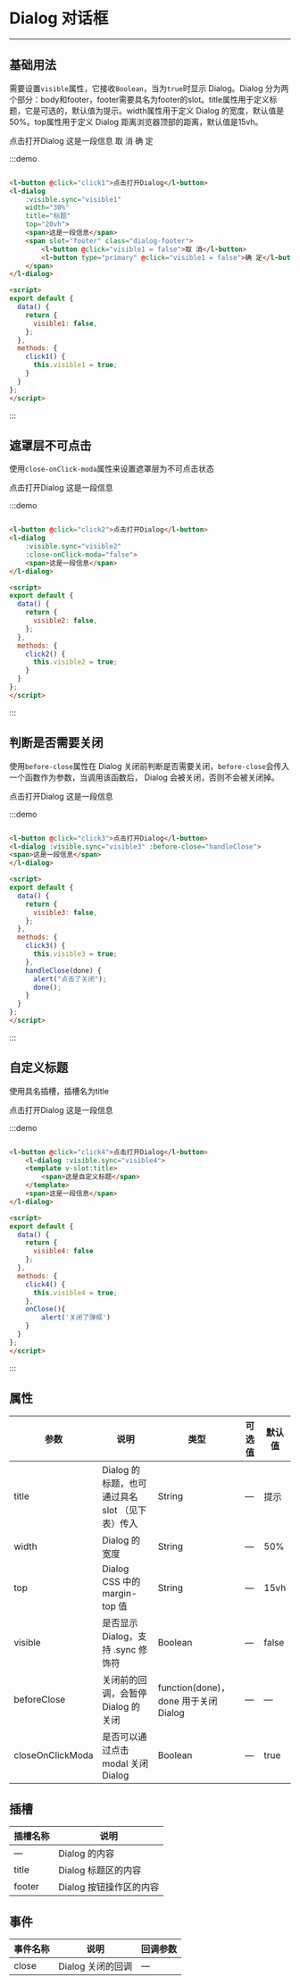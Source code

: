 <style lang="scss" scoped>
.dialog-footer {
  .l-button {
    margin-left: 10px;
  }
}
</style>

<script>
export default {
  data() {
    return {
      visible1: false,
      visible2: false,
      visible3: false,
      visible4: false
    };
  },
  methods: {
    click1() {
      this.visible1 = true;
    },
    click2() {
      this.visible2 = true;
    },
    click3() {
      this.visible3 = true;
    },
    click4() {
      this.visible4 = true;
    },
    handleClose(done) {
      alert("点击了关闭");
      done();
    },
    onClose(){
        alert('关闭了弹框')
    }
  }
};
</script>

# Dialog 对话框
----
## 基础用法

需要设置```visible```属性，它接收```Boolean```，当为```true```时显示 Dialog。Dialog 分为两个部分：body和footer，footer需要具名为footer的slot。title属性用于定义标题，它是可选的，默认值为提示。width属性用于定义 Dialog 的宽度，默认值是50%。top属性用于定义 Dialog 距离浏览器顶部的距离，默认值是15vh。

<div class='demo-block'>
<l-button @click="click1">点击打开Dialog</l-button>
<l-dialog 
    :visible.sync="visible1" 
    width="30%" 
    title="标题" 
    top="20vh">
    <span>这是一段信息</span>
    <span slot="footer" class="dialog-footer">
        <l-button @click="visible1 = false">取 消</l-button>
        <l-button type="primary" @click="visible1 = false">确 定</l-button>
    </span>
</l-dialog>
</div>

:::demo
```html

<l-button @click="click1">点击打开Dialog</l-button>
<l-dialog 
    :visible.sync="visible1" 
    width="30%" 
    title="标题" 
    top="20vh">
    <span>这是一段信息</span>
    <span slot="footer" class="dialog-footer">
        <l-button @click="visible1 = false">取 消</l-button>
        <l-button type="primary" @click="visible1 = false">确 定</l-button>
    </span>
</l-dialog>

<script>
export default {
  data() {
    return {
      visible1: false,
    };
  },
  methods: {
    click1() {
      this.visible1 = true;
    }
  }
};
</script>
```
:::

## 遮罩层不可点击

使用```close-onClick-moda```属性来设置遮罩层为不可点击状态

<div class='demo-block'>
<l-button @click="click2">点击打开Dialog</l-button>
<l-dialog 
    :visible.sync="visible2" 
    :close-onClick-moda="false">
    <span>这是一段信息</span>
</l-dialog>
</div>

:::demo
```html

<l-button @click="click2">点击打开Dialog</l-button>
<l-dialog 
    :visible.sync="visible2" 
    :close-onClick-moda="false">
    <span>这是一段信息</span>
</l-dialog>

<script>
export default {
  data() {
    return {
      visible2: false,
    };
  },
  methods: {
    click2() {
      this.visible2 = true;
    }
  }
};
</script>

```
:::


## 判断是否需要关闭

使用```before-close```属性在 Dialog 关闭前判断是否需要关闭，```before-close```会传入一个函数作为参数，当调用该函数后， Dialog 会被关闭，否则不会被关闭掉。

<div class='demo-block'>
    <l-button @click="click3">点击打开Dialog</l-button>
    <l-dialog :visible.sync="visible3" :before-close="handleClose">
    <span>这是一段信息</span>
    </l-dialog>
</div>

:::demo
```html

<l-button @click="click3">点击打开Dialog</l-button>
<l-dialog :visible.sync="visible3" :before-close="handleClose">
<span>这是一段信息</span>
</l-dialog>

<script>
export default {
  data() {
    return {
      visible3: false,
    };
  },
  methods: {
    click3() {
      this.visible3 = true;
    },
    handleClose(done) {
      alert("点击了关闭");
      done();
    }
  }
};
</script>

```
:::

## 自定义标题

使用具名插槽，插槽名为title

<div class='demo-block'>
    <l-button @click="click4">点击打开Dialog</l-button>
      <l-dialog :visible.sync="visible4" @close='onClose'>
        <template v-slot:title>
          <span>这是自定义标题</span>
        </template>
        <span>这是一段信息</span>
    </l-dialog>
</div>

:::demo
```html

<l-button @click="click4">点击打开Dialog</l-button>
    <l-dialog :visible.sync="visible4">
    <template v-slot:title>
        <span>这是自定义标题</span>
    </template>
    <span>这是一段信息</span>
</l-dialog>

<script>
export default {
  data() {
    return {
      visible4: false
    };
  },
  methods: {
    click4() {
      this.visible4 = true;
    },
    onClose(){
        alert('关闭了弹框')
    }
  }
};
</script>

```
:::


## 属性
| 参数             | 说明                                            | 类型                                 | 可选值 | 默认值 |
| ---------------- | ----------------------------------------------- | ------------------------------------ | ------ | ------ |
| title            | Dialog 的标题，也可通过具名 slot （见下表）传入 | String                               | —      | 提示   |
| width            | Dialog 的宽度                                   | String                               | —      | 50%    |
| top              | Dialog CSS 中的 margin-top 值                   | String                               | —      | 15vh   |
| visible          | 是否显示 Dialog，支持 .sync 修饰符              | Boolean                              | —      | false  |
| beforeClose      | 关闭前的回调，会暂停 Dialog 的关闭              | function(done)，done 用于关闭 Dialog | —      | —      |
| closeOnClickModa | 是否可以通过点击 modal 关闭 Dialog              | Boolean                              | —      | true   |


## 插槽
| 插槽名称 | 说明                    |
| -------- | ----------------------- |
| —        | Dialog 的内容           |
| title    | Dialog 标题区的内容     |
| footer   | Dialog 按钮操作区的内容 |


## 事件
| 事件名称 | 说明              | 回调参数 |
| -------- | ----------------- | -------- |
| close    | Dialog 关闭的回调 | —        |
